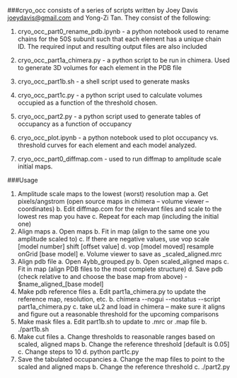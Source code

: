
###cryo_occ consists of a series of scripts written by Joey Davis <joeydavis@gmail.com> and Yong-Zi Tan. They consist of the following:

1) cryo_occ_part0_rename_pdb.ipynb - a python notebook used to rename chains for the 50S subunit such that each element has a unique chain ID. The required input and resulting output files are also included

2) cryo_occ_part1a_chimera.py - a python script to be run in chimera. Used to generate 3D volumes for each element in the PDB file

3) cryo_occ_part1b.sh - a shell script used to generate masks

4) cryo_occ_part1c.py - a python script used to calculate volumes occupied as a function of the threshold chosen.

5) cryo_occ_part2.py - a python script used to generate tables of occupancy as a function of occupancy

6) cryo_occ_plot.ipynb - a python notebook used to plot occupancy vs. threshold curves for each element and each model analyzed.

7) cryo_occ_part0_diffmap.com - used to run diffmap to amplitude scale initial maps.

###Usage
1.	Amplitude scale maps to the lowest (worst) resolution map
    a.	  Get pixels/angstrom (open source maps in chimera – volume viewer – coordinates)
    b.	Edit diffmap.com for the relevant files and scale to the lowest res map you have
    c.	Repeat for each map (including the initial one)
2.	Align maps
    a.	Open maps
    b.	Fit in map (align to the same one you amplitude scaled to)
    c.	If there are negative values, use  vop scale [model number] shift [offset value]
    d.	vop [model moved] resample onGrid [base model]
    e.	Volume viewer to save as _scaled_aligned.mrc
3.	Align pdb file
    a.	Open 4ybb_grouped.py
    b.	Open scaled_aligned maps
    c.	Fit in map (align PDB files to the most complete structure)
    d.	Save pdb (check relative to and choose the base map from above) - $name_aligned_[base model]
4.	Make pdb reference files
    a.	Edit part1a_chimera.py to update the reference map, resolution, etc.
    b.	chimera --nogui --nostatus --script part1a_chimera.py
    c.	take uL2 and load in chimera – make sure it aligns and figure out a reasonable threshold for the upcoming comparisons
5.	Make mask files
    a.	Edit part1b.sh to update to .mrc or .map file
    b.	./part1b.sh
6.	Make cut files
    a.	Change thresholds to reasonable ranges based on scaled, aligned maps
    b.	Change the reference threshold [default is 0.05]
    c.	Change steps to 10
    d.	python part1c.py
7.	Save the tabulated occupancies
    a.	Change the map files to point to the scaled and aligned maps
    b.	Change the reference threshold 
    c.	./part2.py


